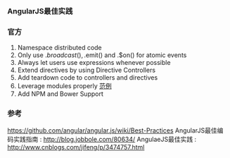 ### AngularJS最佳实践

### 官方
1. Namespace distributed code
2. Only use .$broadcast(), .$emit() and .$on() for atomic events
3. Always let users use expressions whenever possible
4. Extend directives by using Directive Controllers
5. Add teardown code to controllers and directives
6. Leverage modules properly [范例](https://github.com/angular-app/angular-app/tree/master/client/src/app/dashboard)
7. Add NPM and Bower Support

###

### 参考
https://github.com/angular/angular.js/wiki/Best-Practices
AngularJS最佳编码实践指南 : http://blog.jobbole.com/80634/
AngulaeJS最佳实践 : http://www.cnblogs.com/jifeng/p/3474757.html

